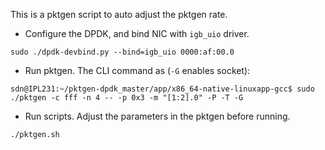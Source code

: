 This is a pktgen script to auto adjust the pktgen rate.

- Configure the DPDK, and bind NIC with ```igb_uio``` driver.
```
sudo ./dpdk-devbind.py --bind=igb_uio 0000:af:00.0
```

- Run pktgen. The CLI command as (`-G` enables socket):

```
sdn@IPL231:~/pktgen-dpdk_master/app/x86_64-native-linuxapp-gcc$ sudo ./pktgen -c fff -n 4 -- -p 0x3 -m "[1:2].0" -P -T -G
```

- Run scripts. Adjust the parameters in the pktgen before running.
```
./pktgen.sh
```
